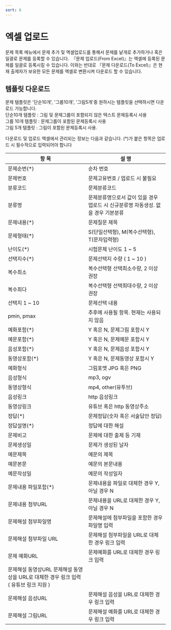 ```yaml
---
sort: 6
---
```


# 엑셀 업로드

문제 목록 메뉴에서 문제 추가 및 엑셀업로드를 통해서 문제를 낱개로 추가하거나 혹은 일괄로 문제를 등록할 수 있습니다.  『문제 업로드(From Excel)』는 엑셀에 등록된 문제를 일괄로 등록시킬 수 있습니다. 이와는 반대로 『문제 다운로드(To Excel)』은 현재 출제자가 보유한 모든 문제를 엑셀로 변환시켜 다운로드 할 수 있습니다.

## 템플릿 다운로드
문제 템플릿은 '단순10개', '그룹10개', '그림5개'중 원하시는 템플릿을 선택하시면 다운로드 가능합니다.  
단순10개 템플릿 : 그림 및 문제그룹이 포함되지 않은 텍스트 문제등록시 사용  
그룹 10개 템플릿 : 문제그룹이 포함된 문제등록시 사용  
그림 5개 템플릿 : 그림이 포함된 문제등록시 사용.

다운로드 및 업로드 엑셀에서 관리되는 정보는 다음과 같습니다. (*)가 붙은 항목은 업로드 시 필수적으로 입력되어야 합니다
  
|항 목|	설 명|
|----|------|
|문제순번(*)|	순차 번호|
|문제번호|	문제고유번호 / 업로드 시 불필요|
|분류코드|	문제분류코드|
|분류명|	문제분류명으로서 값이 있을 경우 업로드 시 신규분류명 자동생성. 없을 경우 기본분류|
|문제내용(*)|	문제질문 제목|
|문제형태(*)|	S(단일선택형), M(복수선택형), T(문자입력형)|
|난이도(*)|	시험문제 난이도 1 ~ 5|
|선택지수(*)|	문제선택지 수량 ( 1 ~ 10 )|
|복수최소|	복수선택형 선택최소수량, 2 이상 권장|
|복수최다|	복수선택형 선택최대수량, 2 이상 권장|
|선택지 1 ~ 10|	문제선택 내용|
|pmin, pmax	|추후에 사용될 항목. 현재는 사용되지 않음|
|예화포함(*)|	Y 혹은 N, 문제그림 포함시 Y|
|예문포함(*)|	Y 혹은 N, 문제예문 포함시 Y|
|음성포함(*)|	Y 혹은 N, 문제음성 포함시 Y|
|동영상포함(*)|	Y 혹은 N, 문제동영상 포함시 Y|
|예화형식|	그림포맷 JPG 혹은 PNG|
|음성형식|	mp3, ogv|
|동영상형식|	mp4, other(유투브)|
|음성링크|	http 음성링크|
|동영상링크	|유튜브 혹은 http 동영상주소|
|정답(*)|	문제정답(숫자 혹은 서술답안 정답)|
|정답설명(*)|	정답에 대한 해설|
|문제비고|	문제에 대한 출제 등 기재|
|문제생성일|	문제가 생성된 날자|
|예문제목|	예문의 제목|
|예문본문|	예문의 본문내용|
|예문작성일|	예문의 작성일자|
|문제내용 파일포함(*)	|문제내용을 파일로 대체한 경우 Y, 아닐 경우 N|
|문제내용 첨부URL|	문제내용을 URL로 대체한 경우 Y, 아닐 경우 N|
|문제해설 첨부파일명|	문제해설에 첨부파일을 포함한 경우 파일명 입력 |
|문제해설 첨부파일 URL|	문제해설 첨부파일을 URL로 대체한 경우 링크 입력|
|문제 예화URL|	문제예화를 URL로 대체한 경우 링크 입력
문제해설 동영상URL	문제해설 동영상을 URL로 대체한 경우 링크 입력 ( 유튜브 링크 지원 )|
|문제해설 음성URL|	문제해설 음성을 URL로 대체한 경우 링크 입력|
|문제해설 그림URL|	문제해설 예화를 URL로 대체한 경우 링크 입력|
